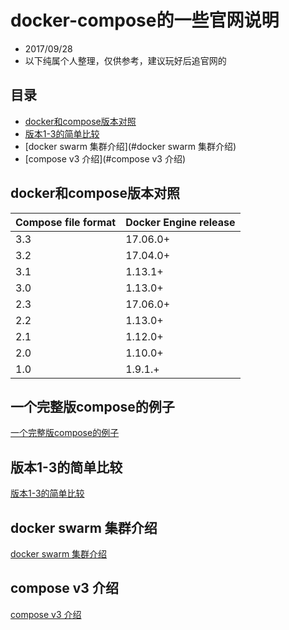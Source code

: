 # docker-compose的一些官网说明  

- 2017/09/28
- 以下纯属个人整理，仅供参考，建议玩好后追官网的

## 目录  

- [docker和compose版本对照](#docker和compose版本对照)  
- [版本1-3的简单比较](#版本1-3的简单比较)
- [docker swarm 集群介绍](#docker swarm 集群介绍)
- [compose v3 介绍](#compose v3 介绍)

## docker和compose版本对照  

| Compose file format |	Docker Engine release |
| ------------------- | --------------------- |
|3.3 |	17.06.0+ |
|3.2 |	17.04.0+ |
|3.1 |	1.13.1+ |
|3.0 |	1.13.0+ |
|2.3 |	17.06.0+ |
|2.2 |	1.13.0+ |
|2.1 |	1.12.0+ |
|2.0 |	1.10.0+ |
|1.0 |	1.9.1.+ |

## 一个完整版compose的例子  

[一个完整版compose的例子](./doc/exp-compose.md)

## 版本1-3的简单比较  

[版本1-3的简单比较](./doc/exp-version.md)

## docker swarm 集群介绍  

[docker swarm 集群介绍](./doc/swarm/README.md)

## compose v3 介绍   

[compose v3 介绍](./doc/v3/README.md)

